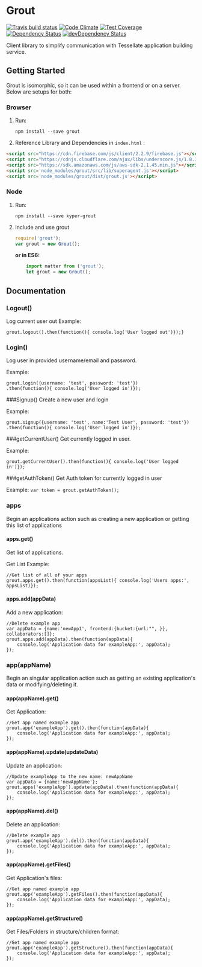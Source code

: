 # Grout

[![Travis build status](https://travis-ci.org/KyperTech/grout.svg?branch=master)](https://travis-ci.org/KyperTech/grout)
[![Code Climate](https://codeclimate.com/github/KyperTech/grout/badges/gpa.svg)](https://codeclimate.com/github/KyperTech/grout)
[![Test Coverage](https://codeclimate.com/github/KyperTech/grout/badges/coverage.svg)](https://codeclimate.com/github/KyperTech/grout)
[![Dependency Status](https://david-dm.org/KyperTech/grout.svg)](https://david-dm.org/KyperTech/grout)
[![devDependency Status](https://david-dm.org/KyperTech/grout/dev-status.svg)](https://david-dm.org/KyperTech/grout#info=devDependencies)

Client library to simplify communication with Tessellate application building service.

## Getting Started

Grout is isomorphic, so it can be used within a frontend or on a server. Below are setups for both:

### Browser
1. Run:
    ```
    npm install --save grout
    ```
2. Reference Library and Dependencies in `index.html` :
    
```html
<script src="https://cdn.firebase.com/js/client/2.2.9/firebase.js"></script>
<script src="https://cdnjs.cloudflare.com/ajax/libs/underscore.js/1.8.3/underscore-min.js"></script>
<script src="https://sdk.amazonaws.com/js/aws-sdk-2.1.45.min.js"></script>
<script src='node_modules/grout/src/lib/superagent.js'></script>
<script src='node_modules/grout/dist/grout.js'></script>
```

### Node
1. Run:
    ```
    npm install --save kyper-grout
    ```
2. Include and use grout

    ```javascript
    require('grout');
    var grout = new Grout();
    ```
    **or in ES6:**
    ```javascript
        import matter from ('grout');
        let grout = new Grout();
    ```
## Documentation

### Logout()
Log current user out
Example: 
```
grout.logout().then(function(){ console.log('User logged out')});}
```

### Login()
Log user in provided username/email and password.

Example: 
```
grout.login({username: 'test', password: 'test'})
.then(function(){ console.log('User logged in')});
```

###Signup()
Create a new user and login

Example: 
```
grout.signup({username: 'test', name:'Test User', password: 'test'})
.then(function(){ console.log('User logged in')});
```

###getCurrentUser()
Get currently logged in user.

Example: 
```
grout.getCurrentUser().then(function(){ console.log('User logged in')});
```

###getAuthToken()
Get Auth token for currently logged in user

Example: `var token = grout.getAuthToken();`

### apps
Begin an applications action such as creating a new application or getting this list of applications

#### apps.get()

Get list of applications.

Get List Example: 
```
//Get list of all of your apps
grout.apps.get().then(function(appsList){ console.log('Users apps:', appsList)});
```


#### apps.add(appData)

Add a new application:

```
//Delete example app
var appData = {name:'newApp1', frontend:{bucket:{url:"", }}, collaborators:[]};
grout.apps.add(appData).then(function(appData){ 
    console.log('Application data for exampleApp:', appData);
});
```

### app(appName)
Begin an singular application action such as getting an existing application's data or modifying/deleting it.

#### app(appName).get()

Get Application: 
```
//Get app named example app
grout.app('exampleApp').get().then(function(appData){ 
    console.log('Application data for exampleApp:', appData);
});
```


#### app(appName).update(updateData)

Update an application:

```
//Update exampleApp to the new name: newAppName
var appData = {name:'newAppName'};
grout.apps('exampleApp').update(appData).then(function(appData){ 
    console.log('Application data for exampleApp:', appData);
});
```

#### app(appName).del()

Delete an application:

```
//Delete example app
grout.app('exampleApp').del().then(function(appData){ 
    console.log('Application data for exampleApp:', appData);
});
```


#### app(appName).getFiles()
Get Application's files:
```
//Get app named example app
grout.app('exampleApp').getFiles().then(function(appData){ 
    console.log('Application data for exampleApp:', appData);
});
```

#### app(appName).getStructure()
Get Files/Folders in structure/children format:
```
//Get app named example app
grout.app('exampleApp').getStructure().then(function(appData){ 
    console.log('Application data for exampleApp:', appData);
});
```